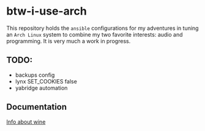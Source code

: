 # btw-i-use-arch

This repository holds the `ansible` configurations for my adventures in tuning an `Arch Linux` system to combine my two favorite interests: audio and programming. It is very much a work in progress.

## TODO:
- backups config
- lynx SET_COOKIES false
- yabridge automation

## Documentation
[Info about wine](docs/wine.md)
